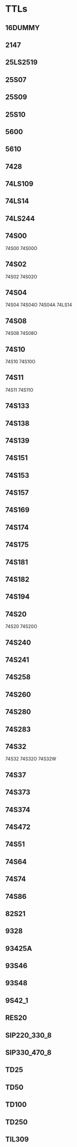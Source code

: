 # TTLs

## 16DUMMY
## 2147
## 25LS2519
## 25S07
## 25S09
## 25S10
## 5600
## 5610
## 7428
## 74LS109
## 74LS14
## 74LS244
## 74S00

74S00
74S00O

## 74S02

74S02
74S02O

## 74S04

74S04
74S04O
74S04A
74LS14

## 74S08

74S08
74S08O

## 74S10

74S10
74S10O

## 74S11

74S11
74S11O

## 74S133
## 74S138
## 74S139
## 74S151
## 74S153
## 74S157
## 74S169
## 74S174
## 74S175
## 74S181
## 74S182
## 74S194
## 74S20

74S20
74S20O

## 74S240
## 74S241
## 74S258
## 74S260
## 74S280
## 74S283
## 74S32

74S32
74S32O
74S32W

## 74S37
## 74S373
## 74S374
## 74S472
## 74S51
## 74S64
## 74S74
## 74S86
## 82S21
## 9328
## 93425A
## 93S46
## 93S48
## 9S42_1
## RES20
## SIP220_330_8
## SIP330_470_8
## TD25
## TD50
## TD100
## TD250
## TIL309
